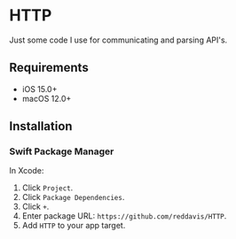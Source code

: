 # HTTP

Just some code I use for communicating and parsing API's.

## Requirements

- iOS 15.0+
- macOS 12.0+

## Installation

### Swift Package Manager

In Xcode:

1. Click `Project`.
2. Click `Package Dependencies`.
3. Click `+`.
4. Enter package URL: `https://github.com/reddavis/HTTP`.
5. Add `HTTP` to your app target.

